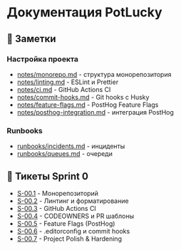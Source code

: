# Документация PotLucky

## 📝 Заметки

### Настройка проекта

- [notes/monorepo.md](./notes/monorepo.md) - структура монорепозитория
- [notes/linting.md](./notes/linting.md) - ESLint и Prettier
- [notes/ci.md](./notes/ci.md) - GitHub Actions CI
- [notes/commit-hooks.md](./notes/commit-hooks.md) - Git hooks с Husky
- [notes/feature-flags.md](./notes/feature-flags.md) - PostHog Feature Flags
- [notes/posthog-integration.md](./notes/posthog-integration.md) - интеграция PostHog

### Runbooks

- [runbooks/incidents.md](./runbooks/incidents.md) - инциденты
- [runbooks/queues.md](./runbooks/queues.md) - очереди

## 🎯 Тикеты Sprint 0

- [S-00.1](./tickets/sprint-0/s001.md) - Монорепозиторий
- [S-00.2](./tickets/sprint-0/s002.md) - Линтинг и форматирование
- [S-00.3](./tickets/sprint-0/s003.md) - GitHub Actions CI
- [S-00.4](./tickets/sprint-0/s004.md) - CODEOWNERS и PR шаблоны
- [S-00.5](./tickets/sprint-0/s005.md) - Feature Flags (PostHog)
- [S-00.6](./tickets/sprint-0/s006.md) - .editorconfig и commit hooks
- [S-00.7](./tickets/sprint-0/s007_polish.md) - Project Polish & Hardening
